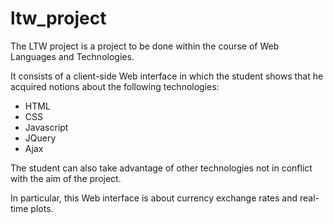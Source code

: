 # ltw_project
The LTW project is a project to be done within the course of Web Languages and Technologies.

It consists of a client-side Web interface in which the student shows that he acquired notions about the following technologies:

- HTML
- CSS
- Javascript
- JQuery
- Ajax

The student can also take advantage of other technologies not in conflict with the aim of the project.

In particular, this Web interface is about currency exchange rates and real-time plots.
